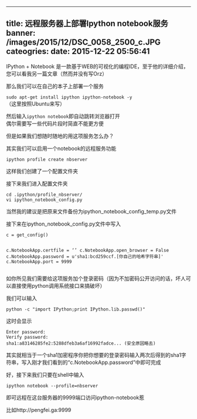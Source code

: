 
---
title: 远程服务器上部署Ipython notebook服务
banner: /images/2015/12/DSC_0058_2500_c.JPG
cateogries: 
date: 2015-12-22 05:56:41
---
<!--kg-card-begin: markdown--><p>IPython + Notebook 是一款基于WEB的可视化的编程IDE，至于他的详细介绍，您可以看我另一篇文章（然而并没有写Orz）</p>
<p>那么我们可以在自己的本子上部署一个服务</p>
<p><code>sudo apt-get install ipython ipython-notebook -y</code>（这里按照Ubuntu来写）</p>
<p>然后输入<code>ipython notebook</code>即自动跳转浏览器打开<br>
<img src="/images/2015/12/-----2015-07-16---1-24-23.png" alt="" loading="lazy"><br>
偶尔需要写一些代码片段时简直不能更方便</p>
<p>但是如果我们想随时随地的用这项服务怎么办？</p>
<p>其实我们可以启用一个notebook的远程服务功能</p>
<p><code>ipython profile create nbserver</code></p>
<p>这样我们创建了一个配置文件夹</p>
<p>接下来我们进入配置文件夹</p>
<pre><code>cd .ipython/profile_nbserver/
vi ipython_notebook_config.py 
</code></pre>
<p>当然我的建议是把原来文件备份为ipython_notebook_config_temp.py文件</p>
<p>接下来在ipython_notebook_config.py文件中写入</p>
<pre><code>c = get_config()

c.NotebookApp.certfile = ‘’
c.NotebookApp.open_browser = False
c.NotebookApp.password = u'sha1:bcd259ccf.[你自己的哈希字符串]'
c.NotebookApp.port = 9999
</code></pre>
<p>如你所见我们需要给这项服务加个登录密码（因为不加密码公开访问的话，坏人可以直接使用python调用系统接口来搞破坏）</p>
<p>我们可以输入</p>
<p><code>python -c &quot;import IPython;print IPython.lib.passwd()&quot;</code></p>
<p>这时会显示</p>
<pre><code>Enter password:
Verify password:
sha1:a83146285fe2:5288dfeb3a6af16992fadce... (安全原因略去)
</code></pre>
<p>其实就相当于一个sha1加密程序你把你想要的登录密码输入两次后得到的sha1字符串，写入刚才我们看到的“c.NotebookApp.password”中即可完成</p>
<p>好，接下来我们只要在shell中输入</p>
<p><code>ipython notebook --profile=nbserver</code></p>
<p>即可远程在这台服务器的9999端口访问ipython-notebook惹</p>
<p>比如http://pengfei.ga:9999</p>
<p><img src="/images/2015/12/20150420155818068-1.jpg" alt="" loading="lazy"></p>
<!--kg-card-end: markdown-->
    